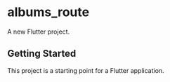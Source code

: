 # albums_route

A new Flutter project.

## Getting Started

This project is a starting point for a Flutter application.
